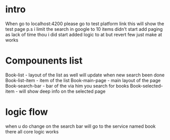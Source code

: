 # intro
When go to localhost:4200 please go to test platform link
this will show the test page
p.s i limit the search in google to 10 items didn't start add paging as lack of time thou i did start added logic to at but revert few just make at works

# Compounents list
Book-list - layout of the list as well will update when new search been done
Book-list-item - item of the list 
Book-main-page - main layout of the page
Book-search-bar - bar of the via him you search for books
Book-selected-item - will show deep info on the selected page

# logic flow
when u do change on the search bar will go to the service 
named book there all core logic works
